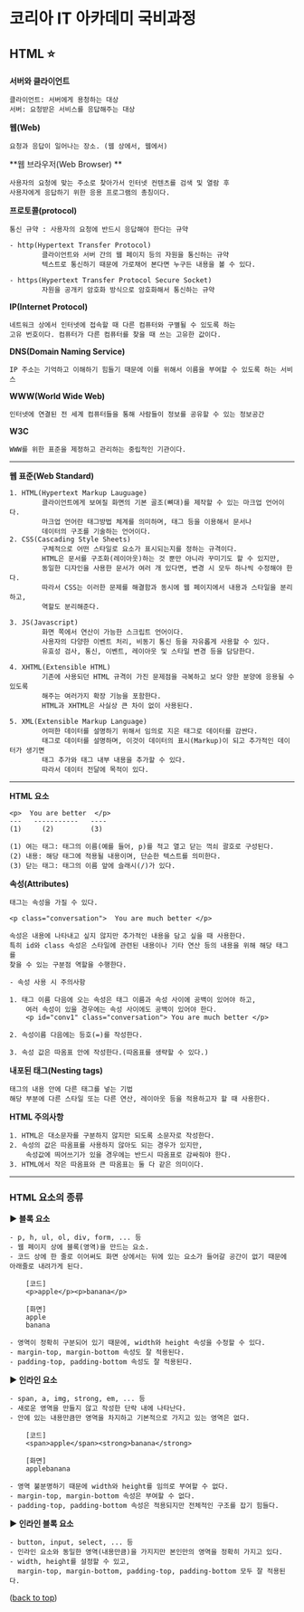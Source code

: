 # 코리아 IT 아카데미 국비과정

## HTML ⭐

**서버와 클라이언트**
```
클라이언트: 서버에게 용청하는 대상
서버: 요청받은 서비스를 응답해주는 대상
```
**웹(Web)**
```
요청과 응답이 일어나는 장소. (웹 상에서, 웹에서)
```
**웹 브라우저(Web Browser) **
```
사용자의 요청에 맞는 주소로 찾아가서 인터넷 컨텐츠를 검색 및 열람 후
사용자에게 응답하기 위한 응용 프로그램의 총칭이다.
```
**프로토콜(protocol)**
```
통신 규약 : 사용자의 요청에 반드시 응답해야 한다는 규약

- http(Hypertext Transfer Protocol)
        클라이언트와 서버 간의 웹 페이지 등의 자원을 통신하는 규약
        텍스트로 통신하기 때문에 가로채어 본다면 누구든 내용을 볼 수 있다.

- https(Hypertext Transfer Protocol Secure Socket) 
        자원을 공개키 암호화 방식으로 암호화해서 통신하는 규약
```
**IP(Internet Protocol)**
```
네트워크 상에서 인터넷에 접속할 때 다른 컴퓨터와 구별될 수 있도록 하는 
고유 번호이다. 컴퓨터가 다른 컴퓨터를 찾을 때 쓰는 고유한 값이다.
```
**DNS(Domain Naming Service)**
```
IP 주소는 기억하고 이해하기 힘들기 때문에 이를 위해서 이름을 부여할 수 있도록 하는 서비스
```
**WWW(World Wide Web)**
```
인터넷에 연결된 전 세계 컴퓨터들을 통해 사람들이 정보를 공유할 수 있는 정보공간
```
**W3C**
```
WWW를 위한 표준을 제정하고 관리하는 중립적인 기관이다.
```
--------------------------------------------------------
**웹 표준(Web Standard)**
```
1. HTML(Hypertext Markup Lauguage)
        클라이언트에게 보여질 화면의 기본 골조(뼈대)를 제작할 수 있는 마크업 언어이다.
        마크업 언어란 태그방법 체계를 의미하며, 태그 등을 이용해서 문서나
        데이터의 구조를 기술하는 언어이다.
2. CSS(Cascading Style Sheets)
        구체적으로 어떤 스타일로 요소가 표시되는지를 정하는 규격이다.
        HTML은 문서를 구조화(레이아웃)하는 것 뿐만 아니라 꾸미기도 할 수 있지만,
        동일한 디자인을 사용한 문서가 여러 개 있다면, 변경 시 모두 하나씩 수정해야 한다.
        따라서 CSS는 이러한 문제를 해결함과 동시에 웹 페이지에서 내용과 스타일을 분리하고,
        역할도 분리해준다.

3. JS(Javascript)
        화면 쪽에서 연산이 가능한 스크립트 언어이다.
        사용자의 다양한 이벤트 처리, 비동기 통신 등을 자유롭게 사용할 수 있다.
        유효성 검사, 통신, 이벤트, 레이아웃 및 스타일 변경 등을 담당한다.

4. XHTML(Extensible HTML)
        기존에 사용되던 HTML 규격이 가진 문제점을 극복하고 보다 양한 분양에 응용될 수 있도록	
        해주는 여러가지 확장 기능을 포함한다.
        HTML과 XHTML은 사실상 큰 차이 없이 사용된다.   

5. XML(Extensible Markup Language)
        어떠한 데이터를 설명하기 위해서 임의로 지은 태그로 데이터를 감싼다.
        태그로 데이터를 설명하며, 이것이 데이터의 표시(Markup)이 되고 추가적인 데이터가 생기면
        태그 추가와 태그 내부 내용을 추가할 수 있다.
        따라서 데이터 전달에 목적이 있다.
```
--------------------------------------------------------
**HTML 요소**
```
<p>	 You are better	 </p>
---   -----------	----
(1)		(2)			(3)

(1) 여는 태그: 태그의 이름(예를 들어, p)를 적고 열고 닫는 꺽쇠 괄호로 구성된다. 
(2) 내용: 해당 태그에 적용될 내용이며, 단순한 텍스트를 의미한다.
(3) 닫는 태그: 태그의 이름 앞에 슬래시(/)가 있다.
```
**속성(Attributes)**
```
태그는 속성을 가질 수 있다. 

<p class="conversation">  You are much better </p>

속성은 내용에 나타내고 싶지 않지만 추가적인 내용을 담고 싶을 때 사용한다.
특히 id와 class 속성은 스타일에 관련된 내용이나 기타 연산 등의 내용을 위해 해당 태그를 
찾을 수 있는 구분점 역할을 수행한다.

- 속성 사용 시 주의사항

1. 태그 이름 다음에 오는 속성은 태그 이름과 속성 사이에 공백이 있어야 하고,
    여러 속성이 있을 경우에는 속성 사이에도 공백이 있어야 한다.
    <p id="conv1" class="conversation"> You are much better </p>

2. 속성이름 다음에는 등호(=)를 작성한다.

3. 속성 값은 따옴표 안에 작성한다.(따옴표를 생략할 수 있다.)
```
**내포된 태그(Nesting tags)**
```
태그의 내용 안에 다른 태그를 넣는 기법
해당 부분에 다른 스타일 또는 다른 연산, 레이아웃 등을 적용하고자 할 때 사용한다.
```
**HTML 주의사항**
```
1. HTML은 대소문자를 구분하지 않지만 되도록 소문자로 작성한다.
2. 속성의 값은 따옴표를 사용하지 않아도 되는 경우가 있지만,
    속성값에 띄어쓰기가 있을 경우에는 반드시 따옴표로 감싸줘야 한다.
3. HTML에서 작은 따옴표와 큰 따옴표는 둘 다 같은 의미이다.
```
--------------------------------------------------------
###    HTML 요소의 종류
**▶ 블록 요소**
```
- p, h, ul, ol, div, form, ... 등
- 웹 페이지 상에 블록(영역)을 만드는 요소.
- 코드 상에 한 줄로 이어써도 화면 상에서는 뒤에 있는 요소가 들어갈 공간이 없기 때문에
아래줄로 내려가게 된다. 

    [코드]
    <p>apple</p><p>banana</p>

    [화면]
    apple
    banana

- 영역이 정확히 구분되어 있기 때문에, width와 height 속성을 수정할 수 있다.
- margin-top, margin-bottom 속성도 잘 적용된다.
- padding-top, padding-bottom 속성도 잘 적용된다.
```
**▶ 인라인 요소**
```
- span, a, img, strong, em, ... 등
- 새로운 영역을 만들지 않고 작성한 단락 내에 나타난다.
- 안에 있는 내용만큼만 영역을 차지하고 기본적으로 가지고 있는 영역은 없다.

    [코드]
    <span>apple</span><strong>banana</strong>

    [화면]
    applebanana

- 영역 불분명하기 때문에 width와 height를 임의로 부여할 수 없다.
- margin-top, margin-bottom 속성은 부여할 수 없다.
- padding-top, padding-bottom 속성은 적용되지만 전체적인 구조를 잡기 힘들다.
```
   **▶ 인라인 블록 요소**
```
- button, input, select, ... 등
- 인라인 요소와 동일한 영역(내용만큼)을 가지지만 본인만의 영역을 정확히 가지고 있다.
- width, height를 설정할 수 있고,
  margin-top, margin-bottom, padding-top, padding-bottom 모두 잘 적용된다.
```

([back to top](#코리아-it-아카데미-국비과정))
